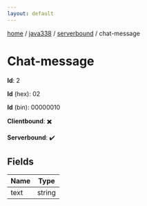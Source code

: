 ```yaml
---
layout: default
---
```


[home](/)  /  [java338](/protocol/java338)  /  [serverbound](/protocol/java338/serverbound)  /  chat-message

# Chat-message

**Id**: 2

**Id** (hex): 02

**Id** (bin): 00000010

**Clientbound**: ✖️

**Serverbound**: ✔️

## Fields

Name | Type
---|---
text | string

